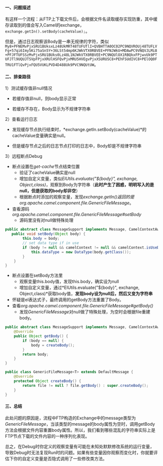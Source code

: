 #### 一、问题描述

有这样一个流程：从FTP上下载文件后，会根据文件名读取缓存实现防重，其中缓存读取到的值会写入Camel的exchange，`exchange.getIn().setBody(cacheValue);`。

但是，通过日志观察该Body是一串无规律的字符，类似`My8+PFNEMvPjxSRU1BUksxLz48UkMRT48TUFUTlI+QVBHTTA0OC02PC9NQVROUj48TUFLVFg+57qi6Imy5Ki75aSn5Y+36LSt54mp6KJWkVTX0RBVEE+PFNJWkU+MDAwPC9VNQVJLMi8+PFJFTUFSSzMvPjxSRU1BUks0Lz48L1NJWkVTX0RBVEE+PC9NQUlOX1RBQkxFPjwvUk9PTUFJTl9UQUJTSVpFPjxXRUlHSFQvPjxMRU5HVEgvPjxXSURUSC8+PEhFSUdIVC8+PElOQ0FTRU1FTlQvPjxFQU5VUKLPVD4D488Uk9PVC9NQUtUW`。

#### 二、排查路径

1）测试缓存值非null情况

* 若缓存值非null，则body显示正常

* 若缓存不存在，Body显示为不规律字符串

2）查看运行日志

* 发现缓存节点执行结束时，*exchange.getIn.setBody(cacheValue)*的cacheValue变量确实是null。

* 但是缓存节点之后的日志节点打印的日志中，Body却是不规律字符串

3）远程断点Debug

* 断点设置在*get-cache*节点结束位置
    * 验证了cacheValue确实是null
    * 增加自定义变量，类似*ElUtils.evaluate("${body}", exchange, Object,class)*，观察到Body为字符串（**此时产生了困惑，明明写入的是null，但是获取的body却非空**）
    * 根据断点时添加的观察变量，发现*exchange.getIn()*返回的是*org.apache.camel.component.file.GenericFileMessage*。
* 查看源码*org.apache.camel.component.file.GenericFileMessage#setBody*
    * 源码里没有对null做特殊处理

```java
public abstract class MessageSupport implements Message, CamelContextAware, DataTypeAware {   
   public void setBody(Object body) {
        this.body = body;
        // set data type if in use
        if (body != null && camelContext != null && camelContext.isUseDataType()) {
            this.dataType = new DataType(body.getClass());
        }
    }
}
```

* 断点设置在setBody方法里
    * 观察变量this.body值，发现this.body，确实设为null
    * 增加自定义变量，通过*ElUtils.evaluate("${body}", exchange, Object,class)*获取body值，**发现body设为null后，然后又变为字符串**
* 怀疑是el表达式子，最终调用的getBody方法重置了Body。
* 查看*org.apache.camel.component.file.GenericFileMessage#getBody()*
    * 发现*GenericFileMessage*对null做了特殊处理，为空时会根据file重建body。

```java
public abstract class MessageSupport implements Message, CamelContextAware, DataTypeAware {
    @Override
    public Object getBody() {
        if (body == null) {
            body = createBody();
        }
        return body;
    }
}

public class GenericFileMessage<T> extends DefaultMessage {
    @Override
    protected Object createBody() {
        return file != null ? file.getBody() : super.createBody();
    }
}
```

#### 三、总结

此处问题的原因是，流程中FTP构造的Exchange中的message类型为*GenericFileMessage*，当该类型的message的body属性为空时，调用getBody方法会根据文件内容重置body属性。所以，我们看到哪些混乱的字符串实际上是FTP节点下载的文件内容的一种序列化表现。

总之，在Debug时你定义的观察变量有可能在未知处默默修改系统的运行变量，导致Debug时无法复现Run时的问题。如果有些变量因你观察而变化时，你就要评估下你的自定义变量是否隐式调用了一些修改类方法。